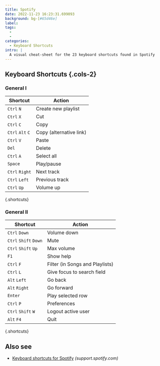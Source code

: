 ```yaml
---
title: Spotify
date: 2022-11-23 16:23:31.699093
background: bg-[#65d46e]
label:
tags:
  -
  -
categories:
  - Keyboard Shortcuts
intro: |
  A visual cheat-sheet for the 23 keyboard shortcuts found in Spotify
---
```


## Keyboard Shortcuts {.cols-2}

### General I

| Shortcut         | Action                  |
| ---------------- | ----------------------- |
| `Ctrl` `N`       | Create new playlist     |
| `Ctrl` `X`       | Cut                     |
| `Ctrl` `C`       | Copy                    |
| `Ctrl` `Alt` `C` | Copy (alternative link) |
| `Ctrl` `V`       | Paste                   |
| `Del`            | Delete                  |
| `Ctrl` `A`       | Select all              |
| `Space`          | Play/pause              |
| `Ctrl` `Right`   | Next track              |
| `Ctrl` `Left`    | Previous track          |
| `Ctrl` `Up`      | Volume up               |

{.shortcuts}

### General II

| Shortcut              | Action                          |
| --------------------- | ------------------------------- |
| `Ctrl` `Down`         | Volume down                     |
| `Ctrl` `Shift` `Down` | Mute                            |
| `Ctrl` `Shift` `Up`   | Max volume                      |
| `F1`                  | Show help                       |
| `Ctrl` `F`            | Filter (in Songs and Playlists) |
| `Ctrl` `L`            | Give focus to search field      |
| `Alt` `Left`          | Go back                         |
| `Alt` `Right`         | Go forward                      |
| `Enter`               | Play selected row               |
| `Ctrl` `P`            | Preferences                     |
| `Ctrl` `Shift` `W`    | Logout active user              |
| `Alt` `F4`            | Quit                            |

{.shortcuts}

## Also see

- [Keyboard shortcuts for Spotify](https://support.spotify.com/is/using_spotify/system_settings/keyboard-shortcuts/)
  _(support.spotify.com)_
